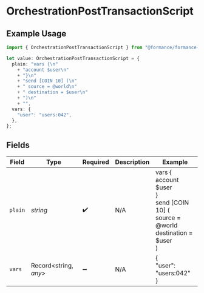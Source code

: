 # OrchestrationPostTransactionScript

## Example Usage

```typescript
import { OrchestrationPostTransactionScript } from "@formance/formance-sdk/sdk/models/shared";

let value: OrchestrationPostTransactionScript = {
  plain: "vars {\n"
    + "account $user\n"
    + "}\n"
    + "send [COIN 10] (\n"
    + "	source = @world\n"
    + "	destination = $user\n"
    + ")\n"
    + "",
  vars: {
    "user": "users:042",
  },
};
```

## Fields

| Field                                                                            | Type                                                                             | Required                                                                         | Description                                                                      | Example                                                                          |
| -------------------------------------------------------------------------------- | -------------------------------------------------------------------------------- | -------------------------------------------------------------------------------- | -------------------------------------------------------------------------------- | -------------------------------------------------------------------------------- |
| `plain`                                                                          | *string*                                                                         | :heavy_check_mark:                                                               | N/A                                                                              | vars {<br/>account $user<br/>}<br/>send [COIN 10] (<br/>	source = @world<br/>	destination = $user<br/>)<br/> |
| `vars`                                                                           | Record<string, *any*>                                                            | :heavy_minus_sign:                                                               | N/A                                                                              | {<br/>"user": "users:042"<br/>}                                                  |